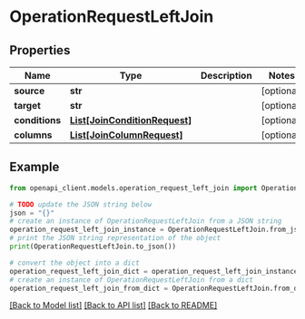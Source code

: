 # OperationRequestLeftJoin


## Properties

Name | Type | Description | Notes
------------ | ------------- | ------------- | -------------
**source** | **str** |  | [optional] 
**target** | **str** |  | [optional] 
**conditions** | [**List[JoinConditionRequest]**](JoinConditionRequest.md) |  | [optional] 
**columns** | [**List[JoinColumnRequest]**](JoinColumnRequest.md) |  | [optional] 

## Example

```python
from openapi_client.models.operation_request_left_join import OperationRequestLeftJoin

# TODO update the JSON string below
json = "{}"
# create an instance of OperationRequestLeftJoin from a JSON string
operation_request_left_join_instance = OperationRequestLeftJoin.from_json(json)
# print the JSON string representation of the object
print(OperationRequestLeftJoin.to_json())

# convert the object into a dict
operation_request_left_join_dict = operation_request_left_join_instance.to_dict()
# create an instance of OperationRequestLeftJoin from a dict
operation_request_left_join_from_dict = OperationRequestLeftJoin.from_dict(operation_request_left_join_dict)
```
[[Back to Model list]](../README.md#documentation-for-models) [[Back to API list]](../README.md#documentation-for-api-endpoints) [[Back to README]](../README.md)


